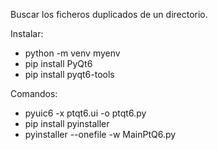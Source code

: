Buscar los ficheros duplicados de un directorio.

Instalar:
- python -m venv myenv
- pip install PyQt6
- pip install pyqt6-tools

Comandos:
- pyuic6 -x ptqt6.ui -o ptqt6.py
- pip install pyinstaller
- pyinstaller --onefile -w MainPtQ6.py
